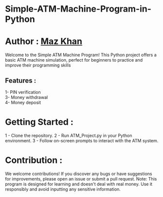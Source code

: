 # Simple-ATM-Machine-Program-in-Python
# Author : [Maz Khan](https://github.com/Mazkhan99)
Welcome to the Simple ATM Machine Program! This Python project offers a basic ATM machine simulation, perfect for beginners to practice and improve their programming skills

## Features :
1- PIN verification  
3- Money withdrawal  
4- Money deposit  

# Getting Started :
1 - Clone the repository.
2 - Run ATM_Project.py in your Python environment.
3 - Follow on-screen prompts to interact with the ATM system.

# Contribution : 

We welcome contributions! If you discover any bugs or have suggestions for improvements, please open an issue or submit a pull request.
Note: This program is designed for learning and doesn't deal with real money. Use it responsibly and avoid inputting any sensitive information.

